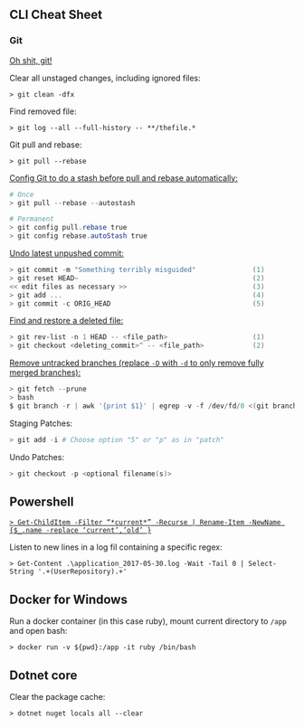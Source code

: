 ## CLI Cheat Sheet

### Git

[Oh shit, git!](http://ohshitgit.com/)

Clear all unstaged changes, including ignored files:

`> git clean -dfx`

Find removed file:

`> git log --all --full-history -- **/thefile.*`

Git pull and rebase:

`> git pull --rebase`

[Config Git to do a stash before pull and rebase automatically:](https://stackoverflow.com/a/30209750/4826084)

```Powershell
# Once
> git pull --rebase --autostash
```

```Powershell
# Permanent
> git config pull.rebase true
> git config rebase.autoStash true
```

[Undo latest unpushed commit:](http://stackoverflow.com/questions/927358/how-to-undo-last-commits-in-git)

```Powershell
> git commit -m "Something terribly misguided"              (1)
> git reset HEAD~                                           (2)
<< edit files as necessary >>                               (3)
> git add ...                                               (4)
> git commit -c ORIG_HEAD                                   (5)
```

[Find and restore a deleted file:](https://stackoverflow.com/questions/953481/find-and-restore-a-deleted-file-in-a-git-repository)

```Powershell
> git rev-list -n 1 HEAD -- <file_path>                     (1)
> git checkout <deleting_commit>^ -- <file_path>            (2)
```

[Remove untracked branches (replace `-D` with `-d` to only remove fully merged branches):](https://stackoverflow.com/questions/13064613/how-to-prune-local-tracking-branches-that-do-not-exist-on-remote-anymore)

```Powershell
> git fetch --prune
> bash
$ git branch -r | awk '{print $1}' | egrep -v -f /dev/fd/0 <(git branch -vv | grep origin) | awk '{print $1}' | xargs git branch -D
```

Staging Patches:

```Powershell
> git add -i # Choose option "5" or "p" as in "patch"
```

Undo Patches:

```Powershell
> git checkout -p <optional filename(s)>
```

## Powershell

[`> Get-ChildItem -Filter “*current*” -Recurse | Rename-Item -NewName {$_.name -replace ‘current’,’old’ }`](https://blogs.technet.microsoft.com/heyscriptingguy/2013/11/22/use-powershell-to-rename-files-in-bulk/)

Listen to new lines in a log fil containing a specific regex:

`> Get-Content .\application_2017-05-30.log -Wait -Tail 0 | Select-String '.+(UserRepository).+'`

## Docker for Windows

Run a docker container (in this case ruby), mount current directory to `/app` and open bash:

`> docker run -v ${pwd}:/app -it ruby /bin/bash`

## Dotnet core

Clear the package cache:

`> dotnet nuget locals all --clear`
